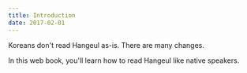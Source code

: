 ```yaml
---
title: Introduction
date: 2017-02-01
---
```


Koreans don't read Hangeul as-is. There are many changes. 

In this web book, you'll learn how to read Hangeul like native speakers. 